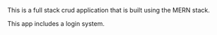 This is a full stack crud application that is built using the MERN stack. 

This app includes a login system. 